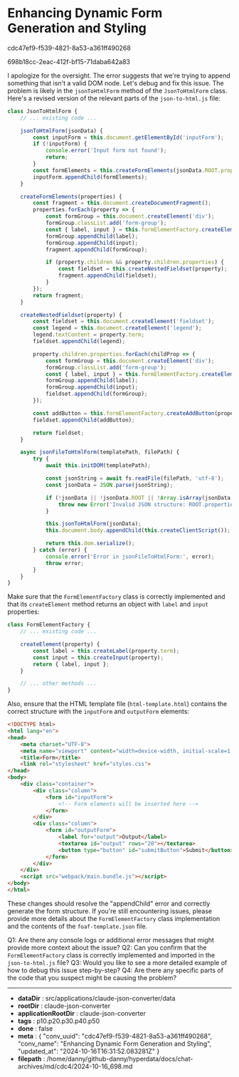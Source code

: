 # Enhancing Dynamic Form Generation and Styling

cdc47ef9-f539-4821-8a53-a361ff490268

698b18cc-2eac-412f-bf15-71daba642a83

 I apologize for the oversight. The error suggests that we're trying to append something that isn't a valid DOM node. Let's debug and fix this issue. The problem is likely in the `jsonToHtmlForm` method of the `JsonToHtmlForm` class. Here's a revised version of the relevant parts of the `json-to-html.js` file:

```javascript
class JsonToHtmlForm {
    // ... existing code ...

    jsonToHtmlForm(jsonData) {
        const inputForm = this.document.getElementById('inputForm');
        if (!inputForm) {
            console.error('Input form not found');
            return;
        }
        const formElements = this.createFormElements(jsonData.ROOT.properties);
        inputForm.appendChild(formElements);
    }

    createFormElements(properties) {
        const fragment = this.document.createDocumentFragment();
        properties.forEach(property => {
            const formGroup = this.document.createElement('div');
            formGroup.classList.add('form-group');
            const { label, input } = this.formElementFactory.createElement(property);
            formGroup.appendChild(label);
            formGroup.appendChild(input);
            fragment.appendChild(formGroup);

            if (property.children && property.children.properties) {
                const fieldset = this.createNestedFieldset(property);
                fragment.appendChild(fieldset);
            }
        });
        return fragment;
    }

    createNestedFieldset(property) {
        const fieldset = this.document.createElement('fieldset');
        const legend = this.document.createElement('legend');
        legend.textContent = property.term;
        fieldset.appendChild(legend);

        property.children.properties.forEach(childProp => {
            const formGroup = this.document.createElement('div');
            formGroup.classList.add('form-group');
            const { label, input } = this.formElementFactory.createElement(childProp);
            formGroup.appendChild(label);
            formGroup.appendChild(input);
            fieldset.appendChild(formGroup);
        });

        const addButton = this.formElementFactory.createAddButton(property);
        fieldset.appendChild(addButton);

        return fieldset;
    }

    async jsonFileToHtmlForm(templatePath, filePath) {
        try {
            await this.initDOM(templatePath);

            const jsonString = await fs.readFile(filePath, 'utf-8');
            const jsonData = JSON.parse(jsonString);

            if (!jsonData || !jsonData.ROOT || !Array.isArray(jsonData.ROOT.properties)) {
                throw new Error('Invalid JSON structure: ROOT.properties array is missing');
            }

            this.jsonToHtmlForm(jsonData);
            this.document.body.appendChild(this.createClientScript());

            return this.dom.serialize();
        } catch (error) {
            console.error('Error in jsonFileToHtmlForm:', error);
            throw error;
        }
    }
}
```

Make sure that the `FormElementFactory` class is correctly implemented and that its `createElement` method returns an object with `label` and `input` properties:

```javascript
class FormElementFactory {
    // ... existing code ...

    createElement(property) {
        const label = this.createLabel(property.term);
        const input = this.createInput(property);
        return { label, input };
    }

    // ... other methods ...
}
```

Also, ensure that the HTML template file (`html-template.html`) contains the correct structure with the `inputForm` and `outputForm` elements:

```html
<!DOCTYPE html>
<html lang="en">
<head>
    <meta charset="UTF-8">
    <meta name="viewport" content="width=device-width, initial-scale=1.0">
    <title>Form</title>
    <link rel="stylesheet" href="styles.css">
</head>
<body>
    <div class="container">
        <div class="column">
            <form id="inputForm">
                <!-- Form elements will be inserted here -->
            </form>
        </div>
        <div class="column">
            <form id="outputForm">
                <label for="output">Output</label>
                <textarea id="output" rows="20"></textarea>
                <button type="button" id="submitButton">Submit</button>
            </form>
        </div>
    </div>
    <script src="webpack/main.bundle.js"></script>
</body>
</html>
```

These changes should resolve the "appendChild" error and correctly generate the form structure. If you're still encountering issues, please provide more details about the `FormElementFactory` class implementation and the contents of the `foaf-template.json` file.

Q1: Are there any console logs or additional error messages that might provide more context about the issue?
Q2: Can you confirm that the `FormElementFactory` class is correctly implemented and imported in the `json-to-html.js` file?
Q3: Would you like to see a more detailed example of how to debug this issue step-by-step?
Q4: Are there any specific parts of the code that you suspect might be causing the problem?

---

* **dataDir** : src/applications/claude-json-converter/data
* **rootDir** : claude-json-converter
* **applicationRootDir** : claude-json-converter
* **tags** : p10.p20.p30.p40.p50
* **done** : false
* **meta** : {
  "conv_uuid": "cdc47ef9-f539-4821-8a53-a361ff490268",
  "conv_name": "Enhancing Dynamic Form Generation and Styling",
  "updated_at": "2024-10-16T16:31:52.083281Z"
}
* **filepath** : /home/danny/github-danny/hyperdata/docs/chat-archives/md/cdc4/2024-10-16_698.md
